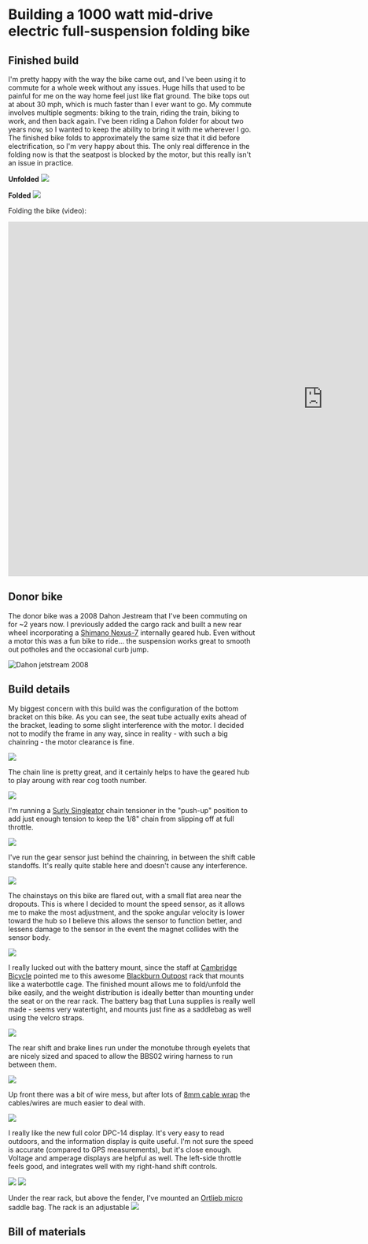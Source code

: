 # Building a 1000 watt mid-drive electric full-suspension folding bike

## Finished build

I'm pretty happy with the way the bike came out, and I've been using it to commute for a whole week without any issues. Huge hills that used to be painful for me on the way home feel just like flat ground. The bike tops out at about 30 mph, which is much faster than I ever want to go. My commute involves multiple segments: biking to the train, riding the train, biking to work, and then back again. I've been riding a Dahon folder for about two years now, so I wanted to keep the ability to bring it with me wherever I go. The finished bike folds to approximately the same size that it did before electrification, so I'm very happy about this. The only real difference in the folding now is that the seatpost is blocked by the motor, but this really isn't an issue in practice.

**Unfolded**
![](http://mattshirley.com/uploads/2017/02/bbs02_build_23.jpg)

**Folded**
![](http://mattshirley.com/uploads/2017/02/bbs02_build_17.jpg)

Folding the bike (video):

<iframe width="1280" height="720" src="https://www.youtube.com/embed/ELz_c7tLD2g?rel=0" frameborder="0" allowfullscreen></iframe>

## Donor bike

The donor bike was a 2008 Dahon Jestream that I've been commuting on for ~2 years now. I previously added the cargo rack and built a new rear wheel incorporating a [Shimano Nexus-7](http://amzn.to/2ldZdtR) internally geared hub. Even without a motor this was a fun bike to ride... the suspension works great to smooth out potholes and the occasional curb jump.

![Dahon jetstream 2008](http://mattshirley.com/uploads/2017/02/bbs02_build_1.jpg)

## Build details

My biggest concern with this build was the configuration of the bottom bracket on this bike. As you can see, the seat tube actually exits ahead of the bracket, leading to some slight interference with the motor. I decided not to modify the frame in any way, since in reality - with such a big chainring - the motor clearance is fine.

![](http://mattshirley.com/uploads/2017/02/bbs02_build_9.jpg)

The chain line is pretty great, and it certainly helps to have the geared hub to play aroung with rear cog tooth number. 

![](http://mattshirley.com/uploads/2017/02/bbs02_build_4.jpg)

I'm running a [Surly Singleator](http://surlybikes.com/parts/drivetrain/singleator) chain tensioner in the "push-up" position to add just enough tension to keep the 1/8" chain from slipping off at full throttle. 

![](http://mattshirley.com/uploads/2017/02/bbs02_build_5.jpg)

I've run the gear sensor just behind the chainring, in between the shift cable standoffs. It's really quite stable here and doesn't cause any interference.

![](http://mattshirley.com/uploads/2017/02/bbs02_build_6.jpg)

The chainstays on this bike are flared out, with a small flat area near the dropouts. This is where I decided to mount the speed sensor, as it allows me to make the most adjustment, and the spoke angular velocity is lower toward the hub so I believe this allows the sensor to function better, and lessens damage to the sensor in the event the magnet collides with the sensor body.

![](http://mattshirley.com/uploads/2017/02/bbs02_build_8.jpg)

I really lucked out with the battery mount, since the staff at [Cambridge Bicycle](http://cambridgebicycle.com/locations/) pointed me to this awesome [Blackburn Outpost](http://amzn.to/2lZeUK8) rack that mounts like a waterbottle cage. The finished mount allows me to fold/unfold the bike easily, and the weight distribution is ideally better than mounting under the seat or on the rear rack. The battery bag that Luna supplies is really well made - seems very watertight, and mounts just fine as a saddlebag as well using the velcro straps.

![](http://mattshirley.com/uploads/2017/02/bbs02_build_10.jpg)

The rear shift and brake lines run under the monotube through eyelets that are nicely sized and spaced to allow the BBS02 wiring harness to run between them.

![](http://mattshirley.com/uploads/2017/02/bbs02_build_11.jpg)

Up front there was a bit of wire mess, but after lots of [8mm cable wrap](http://amzn.to/2lZvxoT) the cables/wires are much easier to deal with.

![](http://mattshirley.com/uploads/2017/02/bbs02_build_12.jpg)

I really like the new full color DPC-14 display. It's very easy to read outdoors, and the information display is quite useful. I'm not sure the speed is accurate (compared to GPS measurements), but it's close enough. Voltage and amperage displays are helpful as well. The left-side throttle feels good, and integrates well with my right-hand shift controls.

![](http://mattshirley.com/uploads/2017/02/bbs02_build_13.jpg)
![](http://mattshirley.com/uploads/2017/02/bbs02_build_14.jpg)

Under the rear rack, but above the fender, I've mounted an [Ortlieb micro](http://amzn.to/2lJQP9d) saddle bag. The rack is an adjustable 
![](http://mattshirley.com/uploads/2017/02/bbs02_build_15.jpg)

## Bill of materials
